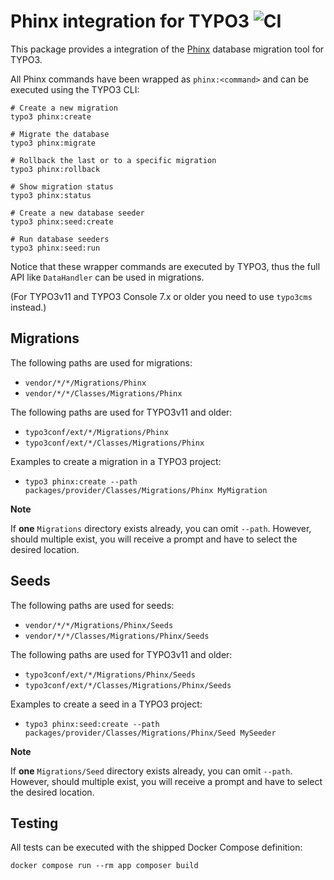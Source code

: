 # Phinx integration for TYPO3 ![CI](https://github.com/pagemachine/typo3-phinx/workflows/CI/badge.svg)

This package provides a integration of the [Phinx](https://phinx.org) database migration tool for TYPO3.

All Phinx commands have been wrapped as `phinx:<command>` and can be executed using the TYPO3 CLI:

```
# Create a new migration
typo3 phinx:create

# Migrate the database
typo3 phinx:migrate

# Rollback the last or to a specific migration
typo3 phinx:rollback

# Show migration status
typo3 phinx:status

# Create a new database seeder
typo3 phinx:seed:create

# Run database seeders
typo3 phinx:seed:run
```

Notice that these wrapper commands are executed by TYPO3, thus the full API like `DataHandler` can be used in migrations.

(For TYPO3v11 and TYPO3 Console 7.x or older you need to use `typo3cms` instead.)

## Migrations

The following paths are used for migrations:

* `vendor/*/*/Migrations/Phinx`
* `vendor/*/*/Classes/Migrations/Phinx`

The following paths are used for TYPO3v11 and older:

* `typo3conf/ext/*/Migrations/Phinx`
* `typo3conf/ext/*/Classes/Migrations/Phinx`

Examples to create a migration in a TYPO3 project:

* `typo3 phinx:create --path packages/provider/Classes/Migrations/Phinx MyMigration`

**Note**

If **one** `Migrations` directory exists already, you can omit `--path`.
However, should multiple exist, you will receive a prompt and have to select
the desired location.

## Seeds

The following paths are used for seeds:

* `vendor/*/*/Migrations/Phinx/Seeds`
* `vendor/*/*/Classes/Migrations/Phinx/Seeds`

The following paths are used for TYPO3v11 and older:

* `typo3conf/ext/*/Migrations/Phinx/Seeds`
* `typo3conf/ext/*/Classes/Migrations/Phinx/Seeds`

Examples to create a seed in a TYPO3 project:

* `typo3 phinx:seed:create --path packages/provider/Classes/Migrations/Phinx/Seed MySeeder`

**Note**

If **one** `Migrations/Seed` directory exists already, you can omit `--path`.
However, should multiple exist, you will receive a prompt and have to select
the desired location.

## Testing

All tests can be executed with the shipped Docker Compose definition:

    docker compose run --rm app composer build
